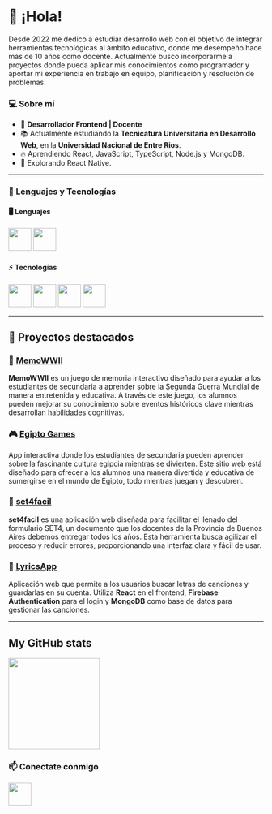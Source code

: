 # 👋 ¡Hola!
Desde 2022 me dedico a estudiar desarrollo web con el objetivo de integrar herramientas tecnológicas al ámbito educativo, donde me desempeño hace más de 10 años como docente. Actualmente busco incorporarme a proyectos donde pueda aplicar mis conocimientos como programador y aportar mi experiencia en trabajo en equipo, planificación y resolución de problemas.

### 💻 Sobre mí
- 🚀 **Desarrollador Frontend | Docente**
- 📚 Actualmente estudiando la **Tecnicatura Universitaria en Desarrollo Web**, en la **Universidad Nacional de Entre Rios**.
- 🔥 Aprendiendo React, JavaScript, TypeScript, Node.js y MongoDB.
- 🎯 Explorando React Native.

---

### 🚀 Lenguajes y Tecnologías

#### 🖥️ **Lenguajes**
<div>
<img width="45" src="https://cdn.jsdelivr.net/gh/devicons/devicon@latest/icons/javascript/javascript-original.svg" />
<img width="45" src="https://cdn.jsdelivr.net/gh/devicons/devicon@latest/icons/typescript/typescript-original.svg" />
</div>

#### ⚡ **Tecnologías**
<div>
<img width="45" src="https://cdn.jsdelivr.net/gh/devicons/devicon@latest/icons/react/react-original.svg" />
<img width="45" src="https://cdn.jsdelivr.net/gh/devicons/devicon@latest/icons/tailwindcss/tailwindcss-original.svg" />
  <img width="45" src="https://cdn.jsdelivr.net/gh/devicons/devicon@latest/icons/nodejs/nodejs-original.svg" />
  <img width="45" src="https://cdn.jsdelivr.net/gh/devicons/devicon@latest/icons/mongodb/mongodb-original.svg" />
</div>

---
## 📌 Proyectos destacados


### 🧠 [MemoWWII](https://github.com/mterrera29/MemoWWII2)

**MemoWWII** es un juego de memoria interactivo diseñado para ayudar a los estudiantes de secundaria a aprender sobre la Segunda Guerra Mundial de manera entretenida y educativa. A través de este juego, los alumnos pueden mejorar su conocimiento sobre eventos históricos clave mientras desarrollan habilidades cognitivas.


### 🎮 [Egipto Games](https://github.com/mterrera29/egipto-games)

App interactiva donde los estudiantes de secundaria pueden aprender sobre la fascinante cultura egipcia mientras se divierten. Este sitio web está diseñado para ofrecer a los alumnos una manera divertida y educativa de sumergirse en el mundo de Egipto, todo mientras juegan y descubren.


### 📝 [set4facil](https://github.com/mterrera29/set4facil)

**set4facil** es una aplicación web diseñada para facilitar el llenado del formulario SET4, un documento que los docentes de la Provincia de Buenos Aires debemos entregar todos los años. Esta herramienta busca agilizar el proceso y reducir errores, proporcionando una interfaz clara y fácil de usar.

### 🎵 [LyricsApp](https://github.com/mterrera29/lyricsapp)

Aplicación web que permite a los usuarios buscar letras de canciones y guardarlas en su cuenta. Utiliza **React** en el frontend, **Firebase Authentication** para el login y **MongoDB** como base de datos para gestionar las canciones.

---
## My GitHub stats
<p>
  <a href="https://github.com/mterrera29">
    <img height="180em" src="https://github-readme-stats-eight-theta.vercel.app/api/top-langs/?username=mterrera29&layout=compact&langs_count=8&theme=buefy&count_private=true"/>
  </a>  
</p>

### 📫 Conectate conmigo
<a href="https://www.linkedin.com/in/matias-gabriel-terrera-4b5601aa/">
    <img width="45" src="https://cdn.jsdelivr.net/gh/devicons/devicon@latest/icons/linkedin/linkedin-original.svg" />
  </a>  

